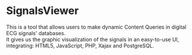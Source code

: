 # SignalsViewer
This is a tool that allows users to make dynamic Content Queries in digital ECG signals' databases.  
It gives us the graphic visualization of the signals in an easy-to-use UI, integrating: HTML5, JavaScript, PHP, Xajax and PostgreSQL.
